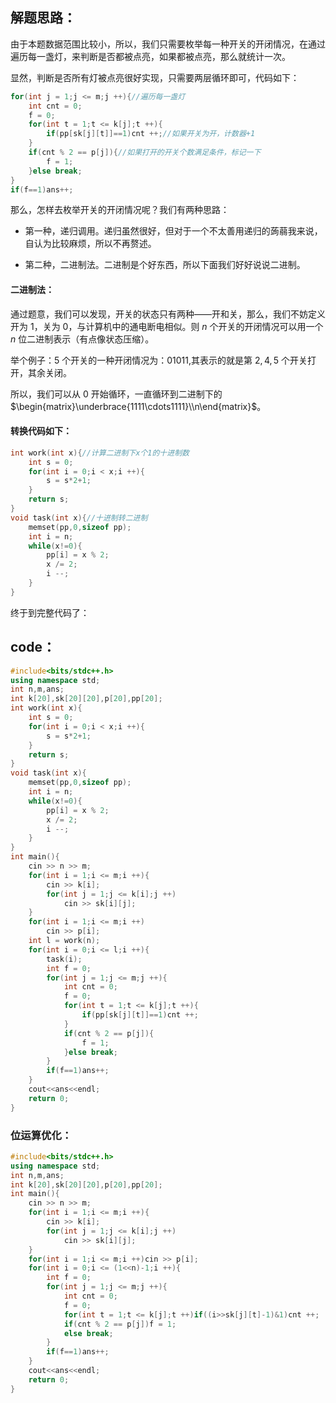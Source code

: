 ## 解题思路：
由于本题数据范围比较小，所以，我们只需要枚举每一种开关的开闭情况，在通过遍历每一盏灯，来判断是否都被点亮，如果都被点亮，那么就统计一次。

显然，判断是否所有灯被点亮很好实现，只需要两层循环即可，代码如下：
```cpp
for(int j = 1;j <= m;j ++){//遍历每一盏灯
	int cnt = 0;
	f = 0;
	for(int t = 1;t <= k[j];t ++){
		if(pp[sk[j][t]]==1)cnt ++;//如果开关为开，计数器+1
	}
	if(cnt % 2 == p[j]){//如果打开的开关个数满足条件，标记一下
		f = 1;	
	}else break;
}
if(f==1)ans++;
```

那么，怎样去枚举开关的开闭情况呢？我们有两种思路：
- 第一种，递归调用。递归虽然很好，但对于一个不太善用递归的蒟蒻我来说，自认为比较麻烦，所以不再赘述。

- 第二种，二进制法。二进制是个好东西，所以下面我们好好说说二进制。

#### 二进制法：
通过题意，我们可以发现，开关的状态只有两种——开和关，那么，我们不妨定义开为 $1$，关为 $0$，与计算机中的通电断电相似。则 $n$ 个开关的开闭情况可以用一个 $n$ 位二进制表示（有点像状态压缩）。

举个例子：$5$ 个开关的一种开闭情况为：$01011$,其表示的就是第 $2,4,5$ 个开关打开，其余关闭。

所以，我们可以从 $0$ 开始循环，一直循环到二进制下的      $\begin{matrix}\underbrace{1111\cdots1111}\\n\end{matrix}$。 

#### 转换代码如下：
```cpp
int work(int x){//计算二进制下x个1的十进制数
	int s = 0;
	for(int i = 0;i < x;i ++){
		s = s*2+1;
	}
	return s;
}
void task(int x){//十进制转二进制
	memset(pp,0,sizeof pp);
	int i = n;
	while(x!=0){
		pp[i] = x % 2;
		x /= 2;
		i --;
	}
}
```
终于到完整代码了：
## code：
```cpp
#include<bits/stdc++.h>
using namespace std;
int n,m,ans;
int k[20],sk[20][20],p[20],pp[20];
int work(int x){
	int s = 0;
	for(int i = 0;i < x;i ++){
		s = s*2+1;
	}
	return s;
}
void task(int x){
	memset(pp,0,sizeof pp);
	int i = n;
	while(x!=0){
		pp[i] = x % 2;
		x /= 2;
		i --;
	}
}
int main(){
	cin >> n >> m;
	for(int i = 1;i <= m;i ++){
		cin >> k[i];
		for(int j = 1;j <= k[i];j ++)
			cin >> sk[i][j];
	}
	for(int i = 1;i <= m;i ++)
		cin >> p[i];
	int l = work(n);
	for(int i = 0;i <= l;i ++){
		task(i);
		int f = 0;
		for(int j = 1;j <= m;j ++){
			int cnt = 0;
			f = 0;
			for(int t = 1;t <= k[j];t ++){
				if(pp[sk[j][t]]==1)cnt ++;
			}
			if(cnt % 2 == p[j]){
				f = 1;	
			}else break;
		}
		if(f==1)ans++;
	}
	cout<<ans<<endl;
	return 0;
}


```
### 位运算优化：
```cpp
#include<bits/stdc++.h>
using namespace std;
int n,m,ans;
int k[20],sk[20][20],p[20],pp[20];
int main(){
    cin >> n >> m;
    for(int i = 1;i <= m;i ++){
        cin >> k[i];
        for(int j = 1;j <= k[i];j ++)
            cin >> sk[i][j];
    }
    for(int i = 1;i <= m;i ++)cin >> p[i];
    for(int i = 0;i <= (1<<n)-1;i ++){
        int f = 0;
        for(int j = 1;j <= m;j ++){
            int cnt = 0;
            f = 0;
            for(int t = 1;t <= k[j];t ++)if((i>>sk[j][t]-1)&1)cnt ++;
            if(cnt % 2 == p[j])f = 1;  
            else break;
        }
        if(f==1)ans++;
    }
    cout<<ans<<endl;
    return 0;
}
```

